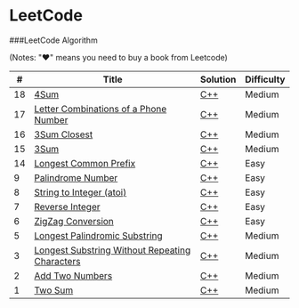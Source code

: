 LeetCode
========

###LeetCode Algorithm

(Notes: "&hearts;" means you need to buy a book from Leetcode)


| # | Title | Solution | Difficulty |
|---| ----- | -------- | ---------- |
|18|[4Sum](https://leetcode.com/problems/4sum/)| [C++](./4sum/4sum.cpp) |Medium|
|17|[Letter Combinations of a Phone Number](https://leetcode.com/problems/letter-combinations-of-a-phone-number/)| [C++](./letter-combinations-of-a-phone-number/letter-combinations-of-a-phone-number.cpp) |Medium|
|16|[3Sum Closest](https://leetcode.com/problems/3sum-closest/)| [C++](./3sum-closest/3sum-closest.cpp) |Medium|
|15|[3Sum](https://leetcode.com/problems/3sum/)| [C++](./3sum/3sum.cpp) |Medium|
|14|[Longest Common Prefix](https://leetcode.com/problems/longest-common-prefix/)| [C++](./longest-common-prefix/longest-common-prefix.cpp) |Easy|
|9|[Palindrome Number](https://leetcode.com/problems/palindrome-number/)| [C++](./palindrome-number/palindrome-number.cpp) |Easy|
|8|[String to Integer (atoi)](https://leetcode.com/problems/string-to-integer-atoi/)| [C++](./string-to-integer-atoi/string-to-integer-atoi.cpp) |Easy|
|7|[Reverse Integer](https://leetcode.com/problems/reverse-integer/)| [C++](./reverse-integer/reverse-integer.cpp) |Easy|
|6|[ZigZag Conversion](https://leetcode.com/problems/zigzag-conversion/)| [C++](./zigzag-conversion/zigzag-conversion.cpp) |Easy|
|5|[Longest Palindromic Substring](https://leetcode.com/problems/longest-palindromic-substring/)| [C++](./longest-palindromic-substring/longest-palindromic-substring.cpp) |Medium|
|3|[Longest Substring Without Repeating Characters](https://oj.leetcode.com/problems/longest-substring-without-repeating-characters/)| [C++](./longest-substring-without-repeating-characters/longest-substring-without-repeating-characters.cpp) |Medium|
|2|[Add Two Numbers](https://oj.leetcode.com/problems/add-two-numbers/)| [C++](./add-two-numbers/add-two-numbers.cpp) |Medium|
|1|[Two Sum](https://oj.leetcode.com/problems/two-sum/)| [C++](./two-sum/two-sum.cpp) |Medium|
